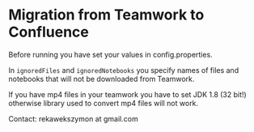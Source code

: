 # Migration from Teamwork to Confluence


Before running you have set your values in config.properties.

In `ignoredFiles` and `ignoredNotebooks` you specify names of files and notebooks that will not be downloaded from Teamwork.

If you have mp4 files in your teamwork you have to set JDK 1.8 (32 bit!) otherwise library used to convert mp4 files will not work.


Contact:
    rekawekszymon at gmail.com